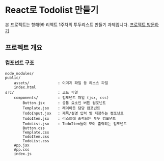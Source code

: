 # React로 Todolist 만들기

본 프로젝트는 항해99 리액트 1주차의 투두리스트 만들기 과제입니다.
[프로젝트 방문하기](https://hh99-react-todolist.vercel.app/)

## 프로젝트 개요
### 컴포넌트 구조
```
node_modules/
public/
    assets/             : 이미지 파일 등 리소스 파일
    index.html
src/                    : 코드 파일
    components/         : 컴포넌트 파일 (jsx, css)    
        Button.jsx      : 공통 요소인 버튼 컴포넌트
        Template.jsx    : 레이아웃 담당 컴포넌트
        TodoInput.jsx   : 제목/설명 입력 및 저장하는 컴포넌트
        TodoItem.jsx    : 리스트에 출력되는 투두 컴포넌트
        TodoList.jsx    : TodoItem들이 모여 출력되는 컴포넌트
        Button.css
        Template.css
        TodoItem.css
        TodoList.css
    App.jsx
    App.css
    index.js
```